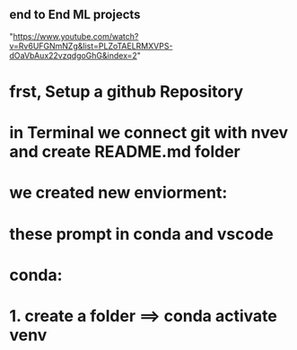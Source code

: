 
## end to End ML projects 
"https://www.youtube.com/watch?v=Rv6UFGNmNZg&list=PLZoTAELRMXVPS-dOaVbAux22vzqdgoGhG&index=2"
# frst, Setup a github Repository
# in Terminal we connect git with nvev and create README.md folder
# we created new enviorment:
#  these prompt in conda and vscode
# conda: 
# 1. create a folder  ==> conda activate venv

